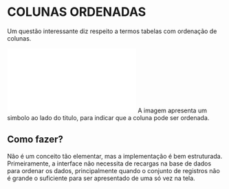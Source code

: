# COLUNAS ORDENADAS
Um questão interessante diz respeito a termos tabelas com ordenação de colunas.

![Alt text](uc_tabelaordenacao.md)
A imagem apresenta um simbolo ao lado do titulo, para indicar que a coluna pode ser ordenada.

## Como fazer?
Não é um conceito tão elementar, mas a implementação é bem estruturada.
Primeiramente, a interface não necessita de recargas na base de dados para ordenar os dados, principalmente quando o conjunto de registros não é grande o suficiente para ser apresentado de uma só vez na tela.

